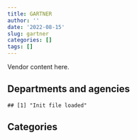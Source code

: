 ```yaml
---
title: GARTNER
author: ''
date: '2022-08-15'
slug: gartner
categories: []
tags: []
---
```


<script src="/rmarkdown-libs/htmlwidgets/htmlwidgets.js"></script>
<link href="/rmarkdown-libs/datatables-css/datatables-crosstalk.css" rel="stylesheet" />
<script src="/rmarkdown-libs/datatables-binding/datatables.js"></script>
<script src="/rmarkdown-libs/jquery/jquery-3.6.0.min.js"></script>
<link href="/rmarkdown-libs/dt-core-bootstrap/css/dataTables.bootstrap.min.css" rel="stylesheet" />
<link href="/rmarkdown-libs/dt-core-bootstrap/css/dataTables.bootstrap.extra.css" rel="stylesheet" />
<script src="/rmarkdown-libs/dt-core-bootstrap/js/jquery.dataTables.min.js"></script>
<script src="/rmarkdown-libs/dt-core-bootstrap/js/dataTables.bootstrap.min.js"></script>
<link href="/rmarkdown-libs/crosstalk/css/crosstalk.min.css" rel="stylesheet" />
<script src="/rmarkdown-libs/crosstalk/js/crosstalk.min.js"></script>
<script src="/rmarkdown-libs/htmlwidgets/htmlwidgets.js"></script>
<link href="/rmarkdown-libs/datatables-css/datatables-crosstalk.css" rel="stylesheet" />
<script src="/rmarkdown-libs/datatables-binding/datatables.js"></script>
<script src="/rmarkdown-libs/jquery/jquery-3.6.0.min.js"></script>
<link href="/rmarkdown-libs/dt-core-bootstrap/css/dataTables.bootstrap.min.css" rel="stylesheet" />
<link href="/rmarkdown-libs/dt-core-bootstrap/css/dataTables.bootstrap.extra.css" rel="stylesheet" />
<script src="/rmarkdown-libs/dt-core-bootstrap/js/jquery.dataTables.min.js"></script>
<script src="/rmarkdown-libs/dt-core-bootstrap/js/dataTables.bootstrap.min.js"></script>
<link href="/rmarkdown-libs/crosstalk/css/crosstalk.min.css" rel="stylesheet" />
<script src="/rmarkdown-libs/crosstalk/js/crosstalk.min.js"></script>

Vendor content here.

## Departments and agencies

    ## [1] "Init file loaded"

<div id="htmlwidget-1" style="width:100%;height:auto;" class="datatables html-widget"></div>
<script type="application/json" data-for="htmlwidget-1">{"x":{"style":"bootstrap","filter":"none","vertical":false,"data":[["<a href=\"/departments/aafc-aac/\">Agriculture and Agri-Food Canada | Agriculture et Agroalimentaire Canada<\/a>","<a href=\"/departments/aandc-aadnc/\">Crown-Indigenous Relations and Northern Affairs Canada | Relations Couronne-Autochtones et Affaires du Nord Canada<\/a>","<a href=\"/departments/atssc-scdata/\">Administrative Tribunals Support Service of Canada | Service canadien d'appui aux tribunaux administratifs<\/a>","<a href=\"/departments/cbsa-asfc/\">Canada Border Services Agency | Agence des services frontaliers du Canada<\/a>","<a href=\"/departments/ced-dec/\">Canada Economic Development for Quebec Regions | Développement économique Canada pour les régions du Québec<\/a>","<a href=\"/departments/cer-rec/\">Canada Energy Regulator | La Régie de l’énergie du Canada<\/a>","<a href=\"/departments/cfia-acia/\">Canadian Food Inspection Agency | Agence canadienne d'inspection des aliments<\/a>","<a href=\"/departments/chrc-ccdp/\">Canadian Human Rights Commission | Commission canadienne des droits de la personne<\/a>","<a href=\"/departments/cic/\">Immigration, Refugees and Citizenship Canada | Immigration, Réfugiés et Citoyenneté Canada<\/a>","<a href=\"/departments/cihr-irsc/\">Canadian Institutes of Health Research | Instituts de recherche en santé du Canada<\/a>","<a href=\"/departments/cnsc-ccsn/\">Canadian Nuclear Safety Commission | Commission canadienne de sûreté nucléaire<\/a>","<a href=\"/departments/cra-arc/\">Canada Revenue Agency | Agence du revenu du Canada<\/a>","<a href=\"/departments/crtc/\">Canadian Radio-television and Telecommunications Commission | Conseil de la radiodiffusion et des télécommunications canadiennes<\/a>","<a href=\"/departments/csa-asc/\">Canadian Space Agency | Agence spatiale canadienne<\/a>","<a href=\"/departments/csc-scc/\">Correctional Service of Canada | Service correctionnel du Canada<\/a>","<a href=\"/departments/csps-efpc/\">Canada School of Public Service | École de la fonction publique du Canada<\/a>","<a href=\"/departments/cta-otc/\">Canadian Transportation Agency | Office des transports du Canada<\/a>","<a href=\"/departments/dfatd-maecd/\">Global Affairs Canada | Affaires mondiales Canada<\/a>","<a href=\"/departments/dfo-mpo/\">Fisheries and Oceans Canada | Pêches et Océans Canada<\/a>","<a href=\"/departments/dnd-mdn/\">National Defence | Défense nationale<\/a>","<a href=\"/departments/ec/\">Environment and Climate Change Canada | Environnement et Changement climatique Canada<\/a>","<a href=\"/departments/elections/\">Elections Canada | Élections Canada<\/a>","<a href=\"/departments/esdc-edsc/\">Employment and Social Development Canada | Emploi et Développement social Canada<\/a>","<a href=\"/departments/fcac-acfc/\">Financial Consumer Agency of Canada | Agence de la consommation en matière financière du Canada<\/a>","<a href=\"/departments/feddevontario/\">Federal Economic Development Agency for Southern Ontario | Agence fédérale de développement économique pour le Sud de l'Ontario<\/a>","<a href=\"/departments/fintrac-canafe/\">Financial Transactions and Reports Analysis Centre of Canada | Centre d'analyse des opérations et déclarations financières du Canada<\/a>","<a href=\"/departments/hc-sc/\">Health Canada | Santé Canada<\/a>","<a href=\"/departments/ic/\">Innovation, Science and Economic Development Canada | Innovation, Sciences et Développement économique Canada<\/a>","<a href=\"/departments/infc/\">Infrastructure Canada | Infrastructure Canada<\/a>","<a href=\"/departments/irb-cisr/\">Immigration and Refugee Board of Canada | Commission de l'immigration et du statut de réfugié du Canada<\/a>","<a href=\"/departments/isc-sac/\">Indigenous Services Canada | Services aux Autochtones Canada<\/a>","<a href=\"/departments/jus/\">Department of Justice Canada | Ministère de la Justice Canada<\/a>","<a href=\"/departments/lac-bac/\">Library and Archives Canada | Bibliothèque et Archives Canada<\/a>","<a href=\"/departments/mgerc-ceegm/\">Military Grievances External Review Committee | Comité externe d’examen des griefs militaires<\/a>","<a href=\"/departments/nrc-cnrc/\">National Research Council Canada | Conseil national de recherches Canada<\/a>","<a href=\"/departments/nrcan-rncan/\">Natural Resources Canada | Ressources naturelles Canada<\/a>","<a href=\"/departments/nserc-crsng/\">Natural Sciences and Engineering Research Council of Canada | Conseil de recherches en sciences naturelles et en génie du Canada<\/a>","<a href=\"/departments/oag-bvg/\">Office of the Auditor General of Canada | Bureau du vérificateur général du Canada<\/a>","<a href=\"/departments/ocol-clo/\">Office of the Commissioner of Official Languages | Commissariat aux langues officielles<\/a>","<a href=\"/departments/oic-ci/\">Office of the Information Commissioner of Canada | Commissariat à l'information du Canada<\/a>","<a href=\"/departments/opc-cpvp/\">Office of the Privacy Commissioner of Canada | Commissariats à l’information et à la protection de la vie privée au Canada<\/a>","<a href=\"/departments/osfi-bsif/\">Office of the Superintendent of Financial Institutions Canada | Bureau du surintendant des institutions financières Canada<\/a>","<a href=\"/departments/pch/\">Canadian Heritage | Patrimoine canadien<\/a>","<a href=\"/departments/pco-bcp/\">Privy Council Office | Bureau du Conseil privé<\/a>","<a href=\"/departments/phac-aspc/\">Public Health Agency of Canada | Agence de la santé publique du Canada<\/a>","<a href=\"/departments/ppsc-sppc/\">Public Prosecution Service of Canada | Service des poursuites pénales du Canada<\/a>","<a href=\"/departments/ps-sp/\">Public Safety Canada | Sécurité publique Canada<\/a>","<a href=\"/departments/psc-cfp/\">Public Service Commission of Canada | Commission de la fonction publique du Canada<\/a>","<a href=\"/departments/pwgsc-tpsgc/\">Public Services and Procurement Canada | Services publics et Approvisionnement Canada<\/a>","<a href=\"/departments/rcmp-grc/\">Royal Canadian Mounted Police | Gendarmerie royale du Canada<\/a>","<a href=\"/departments/ssc-spc/\">Shared Services Canada | Services partagés Canada<\/a>","<a href=\"/departments/statcan/\">Statistics Canada | Statistique Canada<\/a>","<a href=\"/departments/tbs-sct/\">Treasury Board of Canada Secretariat | Secrétariat du Conseil du Trésor du Canada<\/a>","<a href=\"/departments/tc/\">Transport Canada | Transports Canada<\/a>","<a href=\"/departments/vac-acc/\">Veterans Affairs Canada | Anciens Combattants Canada<\/a>","<a href=\"/departments/wage/\">Department for Women and Gender Equality | Ministère des Femmes et de l’Égalité des genres<\/a>"],["$  575,879.07","$  356,429.82","$  181,993.97","$1,782,513.01","$  152,663.46",null,"$  551,303.82",null,"$1,335,534.21","$      173.77","$  158,091.76","$1,003,779.16","$    8,105.26",null,"$  973,026.13",null,"$   19,092.40","$1,557,181.15","$   23,251.64","$1,467,705.60","$  100,653.65","$  689,223.98","$1,391,617.50","$   45,620.89",null,"$    9,981.54","$  311,821.96","$1,029,209.21","$  135,279.67",null,null,"$  483,576.87","$  137,243.32","$   22,188.79","$  630,803.07","$  469,759.15","$   28,308.61","$   58,100.70","$   40,804.83",null,null,"$   91,563.24","$  724,124.10",null,"$   28,721.88","$  118,152.80","$   28,280.09","$  106,547.33","$1,946,503.21","$2,006,964.18","$3,202,300.54","$  245,017.21","$2,323,498.12","$  347,948.86",null,null],["$  530,318.75","$1,792,981.90","$   44,231.33","$2,899,183.69","$  232,893.24",null,"$  197,001.26",null,"$4,096,161.19","$   63,431.71","$  212,930.71","$1,420,443.61","$   33,248.05",null,"$  786,512.88",null,"$   56,041.19","$2,468,630.14","$  373,780.60","$3,647,997.49","$  386,398.71","$  649,958.36","$1,511,373.44","$   37,140.48","$   33,406.56","$  104,182.36","$  660,821.21","$  455,995.58","$  288,277.23",null,"$   90,441.70","$  217,356.12","$  177,411.46",null,"$  323,441.85","$  177,323.45","$  399,818.38","$   83,533.55","$   20,486.37","$   15,639.51","$   76,515.86","$  196,974.57","$  153,395.56",null,"$   71,347.50",null,"$  150,871.98","$  438,060.29","$5,778,544.26","$3,299,622.26","$3,297,563.30","$  329,052.01","$2,142,610.47","$1,514,377.36","$   63,673.77",null],["$  380,583.04","$  483,841.18","$  284,937.67","$3,795,866.27","$  318,869.16",null,"$  736,191.96","$   81,661.34","$3,181,746.22","$  104,041.42","$  350,209.87","$  508,808.09","$   25,539.13","$   21,346.99","$  400,728.69","$   38,681.64","$   42,494.46","$  793,199.75","$  851,394.71","$4,452,057.83","$  397,817.09","$  684,916.56","$3,055,245.05","$  455,449.12","$  151,700.34",null,"$  623,713.35","$  569,008.16","$  301,139.86","$    5,704.31","$  483,841.18","$   27,751.20","$  314,274.11",null,"$  545,804.08","$  188,823.00","$1,021,109.14","$  250,053.20",null,"$   64,313.35","$   78,803.87","$  344,222.82",null,null,"$   59,972.50","$  245,529.08",null,"$  323,531.12","$4,889,265.92","$1,242,722.52","$6,383,628.21","$   91,132.15","$1,935,040.51","$  562,248.52","$  353,663.78","$      226.04"],["$  484,453.90",null,null,"$3,081,499.49","$  185,420.08","$   13,768.52","$  528,182.67","$   59,956.10","$3,499,296.77","$  156,297.81","$  440,367.79","$2,266,333.69","$   20,108.66","$   15,333.76","$  676,098.74","$   27,935.49",null,"$5,797,089.38","$1,455,048.35","$7,647,667.25","$  108,353.08","$  437,863.79","$4,968,152.21","$1,482,074.90","$   41,900.22",null,"$  341,925.93","$  403,885.03","$  127,003.01","$  142,838.21",null,"$  273,915.64","$   31,031.87",null,"$  339,114.63","$    5,112.32","$  945,542.08","$  533,659.08",null,"$   67,807.26","$   78,803.87","$  337,257.88","$  151,565.07","$    6,960.37","$2,103,898.02","$   29,174.04",null,null,"$6,606,801.01","$2,614,631.93","$8,320,856.94","$  647,769.65","$1,092,549.56","$  540,774.87","$  608,453.04","$  115,154.68"]],"container":"<table class=\"table table-striped table-hover row-border order-column display\">\n  <thead>\n    <tr>\n      <th>Department<\/th>\n      <th>2017-2018<\/th>\n      <th>2018-2019<\/th>\n      <th>2019-2020<\/th>\n      <th>2020-2021<\/th>\n    <\/tr>\n  <\/thead>\n<\/table>","options":{"order":[[4,"desc"]],"pageLength":10,"autoWidth":true,"columnDefs":[],"orderClasses":false}},"evals":[],"jsHooks":[]}</script>

## Categories

<div id="htmlwidget-2" style="width:100%;height:auto;" class="datatables html-widget"></div>
<script type="application/json" data-for="htmlwidget-2">{"x":{"style":"bootstrap","filter":"none","vertical":false,"data":[["<a href=\"/categories/1_facilities_and_construction/\">1_facilities_and_construction<\/a>","<a href=\"/categories/10_office_management/\">10_office_management<\/a>","<a href=\"/categories/11_defence/\">11_defence<\/a>","<a href=\"/categories/2_professional_services/\">2_professional_services<\/a>","<a href=\"/categories/3_information_technology/\">3_information_technology<\/a>","<a href=\"/categories/6_industrial_products_and_services/\">6_industrial_products_and_services<\/a>","<a href=\"/categories/7_travel/\">7_travel<\/a>","<a href=\"/categories/9_human_capital/\">9_human_capital<\/a>"],["$   185,703.79","$   264,555.00","$   783,854.45","$11,403,441.50","$ 8,766,217.71","$   114,603.01","$   214,379.08","$ 5,167,785.00"],["$   407,553.38","$   156,502.18","$   946,791.42","$16,070,003.61","$16,141,085.49",null,"$    34,021.10","$ 8,245,446.07"],["$   321,289.30","$       287.19","$ 1,037,891.76","$13,461,861.27","$18,445,348.78","$    76,755.43",null,"$ 9,159,415.86"],["$   105,955.59","$   450,142.28","$ 1,900,962.38","$18,307,714.46","$18,313,130.89","$    28,067.28",null,"$20,753,715.73"]],"container":"<table class=\"table table-striped table-hover row-border order-column display\">\n  <thead>\n    <tr>\n      <th>Category<\/th>\n      <th>2017-2018<\/th>\n      <th>2018-2019<\/th>\n      <th>2019-2020<\/th>\n      <th>2020-2021<\/th>\n    <\/tr>\n  <\/thead>\n<\/table>","options":{"order":[[4,"desc"]],"pageLength":20,"autoWidth":true,"columnDefs":[],"orderClasses":false,"lengthMenu":[10,20,25,50,100]}},"evals":[],"jsHooks":[]}</script>
